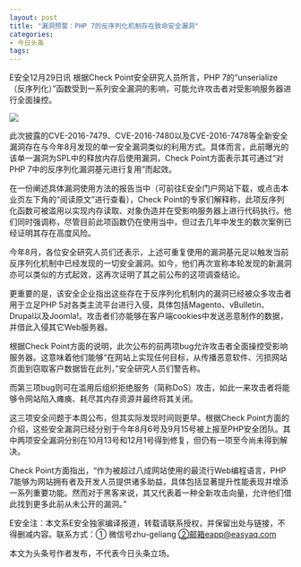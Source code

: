 ```yaml
---
layout: post
title: "漏洞预警：PHP 7的反序列化机制存在致命安全漏洞"
categories:
- 今日头条
tags:
---
```

E安全12月29日讯 根据Check Point安全研究人员所言，PHP 7的“unserialize（反序列化）”函数受到一系列安全漏洞的影响，可能允许攻击者对受影响服务器进行全面操控。

![](http://p2.pstatp.com/large/148000050b6eb4d33593)

此次披露的CVE-2016-7479、CVE-2016-7480以及CVE-2016-7478等全新安全漏洞存在与今年8月发现的单一安全漏洞类似的利用方式。具体而言，此前曝光的该单一漏洞为SPL中的释放内存后使用漏洞，Check Point方面表示其可通过“对PHP 7中的反序列化漏洞基元进行复用”而起效。

在一份阐述具体漏洞使用方法的报告当中（可前往E安全门户网站下载，或点击本业页左下角的“阅读原文”进行查看），Check Point的专家们解释称，此项反序列化函数可被滥用以实现内存读取、对象伪造并在受影响服务器上进行代码执行。他们同时强调称，尽管目前此项函数仍在使用当中，但过去几年中发生的数次案例已经证明其存在高度风险。

今年8月，各位安全研究人员们还表示，上述可重复使用的漏洞基元足以触发当前反序列化机制中已经发现的一切安全漏洞。如今，他们再次宣称本轮发现的新漏洞亦可以类似的方式起效，这再次证明了其之前公布的这项调查结论。

更重要的是，该安全企业指出这些存在于反序列化机制内的漏洞已经被众多攻击者用于立足PHP 5对各类主流平台进行入侵，具体包括Magento、vBulletin、Drupal以及Joomla!。攻击者们亦能够在客户端cookies中发送恶意制作的数据，并借此入侵其它Web服务器。

根据Check Point方面的说明，此次公布的前两项bug允许攻击者全面操控受影响服务器。这意味着他们能够“在网站上实现任何目标，从传播恶意软件、污损网站页面到窃取客户数据皆在此列，”安全研究人员们警告称。

而第三项bug则可在滥用后组织拒绝服务（简称DoS）攻击，如此一来攻击者将能够令网站陷入瘫痪、耗尽其内存资源并最终将其关闭。

这三项安全问题于本周公布，但其实际发现时间则更早。根据Check Point方面的介绍，这些安全漏洞已经分别于今年8月6号及9月15号被上报至PHP安全团队。其中两项安全漏洞分别在10月13号和12月1号得到修复，但仍有一项至今尚未得到解决。

Check Point方面指出，“作为被超过八成网站使用的最流行Web编程语言，PHP 7能够为网站拥有者及开发人员提供诸多助益，具体包括显著提升性能表现并增添一系列重要功能。然而对于黑客来说，其又代表着一种全新攻击向量，允许他们借此找到更多此前从未公开的漏洞。”

E安全注：本文系E安全独家编译报道，转载请联系授权，并保留出处与链接，不得删减内容。联系方式：① 微信号zhu-geliang ②邮箱eapp@easyaq.com

本文为头条号作者发布，不代表今日头条立场。